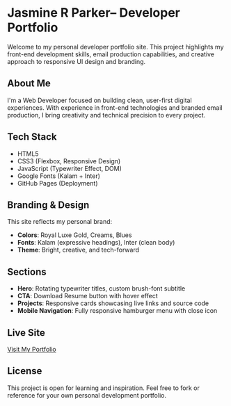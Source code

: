 
# Jasmine R Parker– Developer Portfolio

Welcome to my personal developer portfolio site. This project highlights my front-end development skills, email production capabilities, and creative approach to responsive UI design and branding.

## About Me

I'm a Web Developer focused on building clean, user-first digital experiences. With experience in front-end technologies and branded email production, I bring creativity and technical precision to every project.

## Tech Stack

- HTML5
- CSS3 (Flexbox, Responsive Design)
- JavaScript (Typewriter Effect, DOM)
- Google Fonts (Kalam + Inter)
- GitHub Pages (Deployment)

## Branding & Design

This site reflects my personal brand:
- **Colors**: Royal Luxe Gold, Creams, Blues
- **Fonts**: Kalam (expressive headings), Inter (clean body)
- **Theme**: Bright, creative, and tech-forward

## Sections

- **Hero**: Rotating typewriter titles, custom brush-font subtitle
- **CTA**: Download Resume button with hover effect
- **Projects**: Responsive cards showcasing live links and source code
- **Mobile Navigation**: Fully responsive hamburger menu with close icon

## Live Site

[Visit My Portfolio](https://shewebdeveloper.github.io/JasmineRParkerResume25/)

## License

This project is open for learning and inspiration. Feel free to fork or reference for your own personal development portfolio.
```
